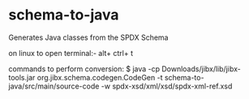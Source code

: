 # schema-to-java
Generates Java classes from the SPDX Schema

on linux
to open terminal:- alt+ ctrl+ t

commands to perform conversion:
$ java -cp Downloads/jibx/lib/jibx-tools.jar org.jibx.schema.codegen.CodeGen -t schema-to-java/src/main/source-code -w spdx-xsd/xml/xsd/spdx-xml-ref.xsd










